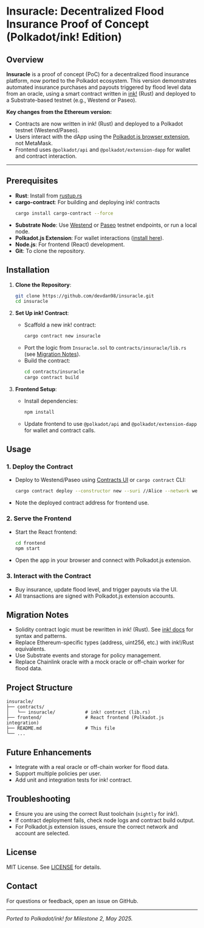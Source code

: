 # Insuracle: Decentralized Flood Insurance Proof of Concept (Polkadot/ink! Edition)

## Overview

**Insuracle** is a proof of concept (PoC) for a decentralized flood insurance platform, now ported to the Polkadot ecosystem. This version demonstrates automated insurance purchases and payouts triggered by flood level data from an oracle, using a smart contract written in [ink!](https://use.ink/) (Rust) and deployed to a Substrate-based testnet (e.g., Westend or Paseo).

**Key changes from the Ethereum version:**
- Contracts are now written in ink! (Rust) and deployed to a Polkadot testnet (Westend/Paseo).
- Users interact with the dApp using the [Polkadot.js browser extension](https://polkadot.js.org/extension/), not MetaMask.
- Frontend uses `@polkadot/api` and `@polkadot/extension-dapp` for wallet and contract interaction.

---

## Prerequisites

- **Rust**: Install from [rustup.rs](https://rustup.rs/)
- **cargo-contract**: For building and deploying ink! contracts
  ```bash
  cargo install cargo-contract --force
  ```
- **Substrate Node**: Use [Westend](https://wiki.polkadot.network/docs/maintain-westend) or [Paseo](https://wiki.polkadot.network/docs/maintain-paseo) testnet endpoints, or run a local node.
- **Polkadot.js Extension**: For wallet interactions ([install here](https://polkadot.js.org/extension/)).
- **Node.js**: For frontend (React) development.
- **Git**: To clone the repository.

## Installation

1. **Clone the Repository**:
   ```bash
   git clone https://github.com/devdan98/insuracle.git
   cd insuracle
   ```

2. **Set Up ink! Contract**:
   - Scaffold a new ink! contract:
     ```bash
     cargo contract new insuracle
     ```
   - Port the logic from `Insuracle.sol` to `contracts/insuracle/lib.rs` (see [Migration Notes](#migration-notes)).
   - Build the contract:
     ```bash
     cd contracts/insuracle
     cargo contract build
     ```

3. **Frontend Setup**:
   - Install dependencies:
     ```bash
     npm install
     ```
   - Update frontend to use `@polkadot/api` and `@polkadot/extension-dapp` for wallet and contract calls.

## Usage

### 1. Deploy the Contract
- Deploy to Westend/Paseo using [Contracts UI](https://contracts-ui.substrate.io/) or `cargo contract` CLI:
  ```bash
  cargo contract deploy --constructor new --suri //Alice --network westend
  ```
- Note the deployed contract address for frontend use.

### 2. Serve the Frontend
- Start the React frontend:
  ```bash
  cd frontend
  npm start
  ```
- Open the app in your browser and connect with Polkadot.js extension.

### 3. Interact with the Contract
- Buy insurance, update flood level, and trigger payouts via the UI.
- All transactions are signed with Polkadot.js extension accounts.

## Migration Notes

- Solidity contract logic must be rewritten in ink! (Rust). See [ink! docs](https://use.ink/) for syntax and patterns.
- Replace Ethereum-specific types (address, uint256, etc.) with ink!/Rust equivalents.
- Use Substrate events and storage for policy management.
- Replace Chainlink oracle with a mock oracle or off-chain worker for flood data.

## Project Structure

```
insuracle/
├── contracts/
│   └── insuracle/           # ink! contract (lib.rs)
├── frontend/                # React frontend (Polkadot.js integration)
├── README.md                # This file
└── ...
```

## Future Enhancements
- Integrate with a real oracle or off-chain worker for flood data.
- Support multiple policies per user.
- Add unit and integration tests for ink! contract.

## Troubleshooting
- Ensure you are using the correct Rust toolchain (`nightly` for ink!).
- If contract deployment fails, check node logs and contract build output.
- For Polkadot.js extension issues, ensure the correct network and account are selected.

## License
MIT License. See [LICENSE](./LICENSE) for details.

## Contact
For questions or feedback, open an issue on GitHub.

---

*Ported to Polkadot/ink! for Milestone 2, May 2025.*

